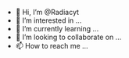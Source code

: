 - 👋 Hi, I’m @Radiacyt
- 👀 I’m interested in ...
- 🌱 I’m currently learning ...
- 💞️ I’m looking to collaborate on ...
- 📫 How to reach me ...

<!---
Radiacyt/Radiacyt is a ✨ special ✨ repository because its `README.md` (this file) appears on your GitHub profile.
You can click the Preview link to take a look at your changes.
--->
